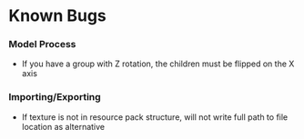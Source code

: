 # Known Bugs

### Model Process
 - If you have a group with Z rotation, the children must be flipped on the X axis

### Importing/Exporting
 - If texture is not in resource pack structure, will not write full path to file location as alternative
